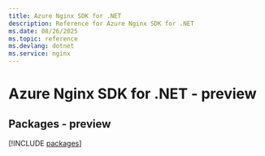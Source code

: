 ```yaml
---
title: Azure Nginx SDK for .NET
description: Reference for Azure Nginx SDK for .NET
ms.date: 08/26/2025
ms.topic: reference
ms.devlang: dotnet
ms.service: nginx
---
```

# Azure Nginx SDK for .NET - preview
## Packages - preview
[!INCLUDE [packages](nginx-index.md)]